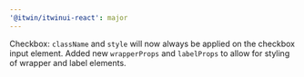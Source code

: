 ```yaml
---
'@itwin/itwinui-react': major
---
```


Checkbox: `className` and `style` will now always be applied on the checkbox input element. Added new `wrapperProps` and `labelProps` to allow for styling of wrapper and label elements.
